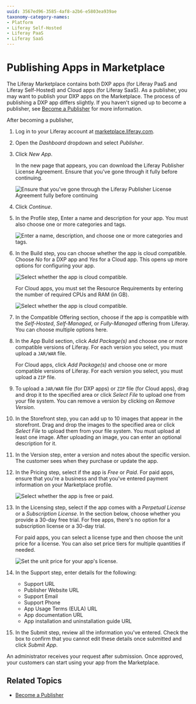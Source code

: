 ```yaml
---
uuid: 3567ed96-3585-4af8-a2b6-e5803ea939ae
taxonomy-category-names:
- Platform
- Liferay Self-Hosted
- Liferay PaaS
- Liferay SaaS
---
```

# Publishing Apps in Marketplace

The Liferay Marketplace contains both DXP apps (for Liferay PaaS and Liferay Self-Hosted) and Cloud apps (for Liferay SaaS). As a publisher, you may want to publish your DXP apps on the Marketplace. The process of publishing a DXP app differs slightly. If you haven't signed up to become a publisher, see [Become a Publisher](./become-a-publisher.md) for more information.

After becoming a publisher,

1. Log in to your Liferay account at [marketplace.liferay.com](https://marketplace.liferay.com/).

1. Open the *Dashboard* dropdown and select *Publisher*.

1. Click *New App*.

   In the new page that appears, you can download the Liferay Publisher License Agreement. Ensure that you've gone through it fully before continuing.

   ![Ensure that you've gone through the Liferay Publisher License Agreement fully before continuing](./publishing-apps-in-the-marketplace/images/01.png)

1. Click *Continue*.

1. In the Profile step, Enter a name and description for your app. You must also choose one or more categories and tags.

   ![Enter a name, description, and choose one or more categories and tags.](./publishing-apps-in-the-marketplace/images/02.png)

1. In the Build step, you can choose whether the app is cloud compatible. Choose *No* for a DXP app and *Yes* for a Cloud app. This opens up more options for configuring your app.

   ![Select whether the app is cloud compatible.](./publishing-apps-in-the-marketplace/images/03.png)

   For Cloud apps, you must set the Resource Requirements by entering the number of required CPUs and RAM (in GB).

   ![Select whether the app is cloud compatible.](./publishing-apps-in-the-marketplace/images/04.png)

1. In the Compatible Offering section, choose if the app is compatible with the *Self-Hosted*, *Self-Managed*, or *Fully-Managed* offering from Liferay. You can choose multiple options here.

1. In the App Build section, click *Add Package(s)* and choose one or more compatible versions of Liferay. For each version you select, you must upload a `JAR/WAR` file.

   For Cloud apps, click *Add Package(s)* and choose one or more compatible versions of Liferay. For each version you select, you must upload a `ZIP` file.

1. To upload a `JAR/WAR` file (for DXP apps) or `ZIP` file (for Cloud apps), drag and drop it to the specified area or click *Select File* to upload one from your file system. You can remove a version by clicking on *Remove Version*.

1. In the Storefront step, you can add up to 10 images that appear in the storefront. Drag and drop the images to the specified area or click *Select File* to upload them from your file system. You must upload at least one image. After uploading an image, you can enter an optional description for it.

1. In the Version step, enter a version and notes about the specific version. The customer sees when they purchase or update the app.

1. In the Pricing step, select if the app is *Free* or *Paid*. For paid apps, ensure that you're a business and that you've entered payment information on your Marketplace profile.

   ![Select whether the app is free or paid.](./publishing-apps-in-the-marketplace/images/04.png)

1. In the Licensing step, select if the app comes with a *Perpetual License* or a *Subscription License*. In the section below, choose whether you provide a 30-day free trial. For free apps, there's no option for a subscription license or a 30-day trial.

   For paid apps, you can select a license type and then choose the unit price for a license. You can also set price tiers for multiple quantities if needed.

   ![Set the unit price for your app's license.](./publishing-apps-in-the-marketplace/images/06.png)

1. In the Support step, enter details for the following:

   * Support URL
   * Publisher Website URL
   * Support Email
   * Support Phone
   * App Usage Terms (EULA) URL
   * App documentation URL
   * App installation and uninstallation guide URL

1. In the Submit step, review all the information you've entered. Check the box to confirm that you cannot edit these details once submitted and click *Submit App*.

An administrator receives your request after submission. Once approved, your customers can start using your app from the Marketplace.

## Related Topics

* [Become a Publisher](./become-a-publisher.md)